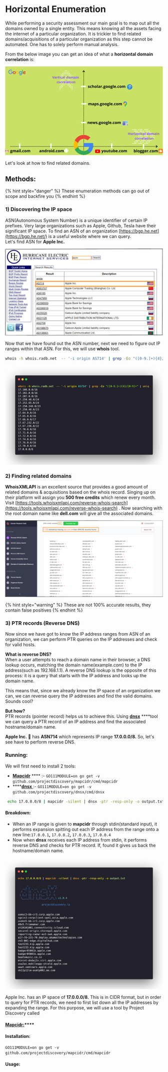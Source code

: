 # Horizontal Enumeration

While performing a security assessment our main goal is to map out all the domains owned by a single entity. This means knowing all the assets facing the internet of a particular organization. It is trickier to find related domains/acquisitions of a particular organization as this step cannot be automated. One has to solely perform manual analysis.  

From the below image you can get an idea of what a **horizontal domain correlation** is:

![](../.gitbook/assets/enumeration-2-.png)

  
Let's look at how to find related domains.

## Methods:

{% hint style="danger" %}
These enumeration methods can go out of scope and backfire you
{% endhint %}

### 1\) Discovering the IP space

ASN\(Autonomous System Number\) is a unique identifier of certain IP prefixes. Very large organizations such as Apple, Github, Tesla have their significant IP space. To find an ASN of an organization [https://bgp.he.net](https://bgp.he.net/) is a useful website where we can query.  
Let's find ASN for **Apple Inc.**

![](../.gitbook/assets/hurricane.png)

Now that we have found out the ASN number, next we need to figure out IP ranges within that ASN. For this, we will use **whois** tool.

```bash
whois -h whois.radb.net  -- '-i origin AS714' | grep -Eo "([0-9.]+){4}/[0-9]+" | uniq
```

![](../.gitbook/assets/asnip.png)

### 2\) Finding related domains

**WhoisXMLAPI** is an excellent source that provides a good amount of related domains & acquisitions based on the whois record. Singing up on their platform will assign you **500 free credits** which renew every month.  
Visit [https://tools.whoisxmlapi.com/reverse-whois-search](https://tools.whoisxmlapi.com/reverse-whois-search) . Now searching with the root domain name like **dell.com** will give all the associated domains.

![](../.gitbook/assets/whoisxml.png)

{% hint style="warning" %}
These are not 100% accurate results, they contain false positives
{% endhint %}



### 3\) PTR records \(Reverse DNS\)

Now since we have got to know the IP address ranges from ASN of an organization, we can perform PTR queries on the IP addresses and check for valid hosts.  
  
**What is reverse DNS?**  
When a user attempts to reach a domain name in their browser, a DNS lookup occurs, matching the domain name\(example.com\) to the IP address\(such as 192.168.1.1\). A reverse DNS lookup is the opposite of this process: it is a query that starts with the IP address and looks up the domain name.

This means that, since we already know the IP space of an organization we can, we can reverse query the IP addresses and find the valid domains. Sounds cool?

**But how?**  
PTR records \(pointer record\) helps us to achieve this. Using [**dnsx**](https://github.com/projectdiscovery/dnsx) ****tool we can query a PTR record of an IP address and find the associated hostname/domain name.

**Apple Inc.** 🍎  has **ASN714** which represents IP range **17.0.0.0/8.** So, let's see have to perform reverse DNS.

### Running:

We will first need to install 2 tools:

* [**Mapcidr**](https://github.com/projectdiscovery/mapcidr) **** :- `GO111MODULE=on go get -v github.com/projectdiscovery/mapcidr/cmd/mapcidr`
* \*\*\*\*[**dnsx** ](https://github.com/projectdiscovery/dnsx)       :- `GO111MODULE=on go get -v github.com/projectdiscovery/dnsx/cmd/dnsx`

```bash
 echo 17.0.0.0/8 | mapcidr -silent | dnsx -ptr -resp-only -o output.txt
```

#### Breakdown:

* When an IP range is given to **mapcidr** through stdin\(standard input\), it performs expansion spitting out each IP address from the range onto a new line:`17.0.0.1`**,** `17.0.0.2`**,** `17.0.0.3`**,** `17.0.0.4`
* Now when **dnsx** receives each IP address from stdin, it performs reverse DNS and checks for PTR record. If, found it gives us back the hostname/domain name.

![](../.gitbook/assets/ptr.png)



Apple Inc. has an IP space of **17.0.0.0/8.** This is in CIDR format, but in order to query for PTR records, we need to first list down all the IP addresses by expanding the range. For this purpose, we will use a tool by Project Discovery called

####  [**Mapcidr:**](https://github.com/projectdiscovery/mapcidr)\*\*\*\*

#### Installation:

`GO111MODULE=on go get -v github.com/projectdiscovery/mapcidr/cmd/mapcidr`

#### Usage:

####   

